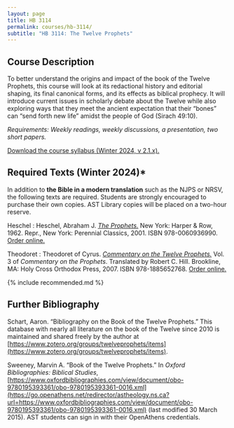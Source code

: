 ```yaml
---
layout: page
title: HB 3114
permalink: courses/hb-3114/
subtitle: "HB 3114: The Twelve Prophets"
---
```


## Course Description

To better understand the origins and impact of the book of the Twelve Prophets, this course will look at its redactional history and editorial shaping, its final canonical forms, and its effects as biblical prophecy. It will introduce current issues in scholarly debate about the Twelve while also exploring ways that they meet the ancient expectation that their “bones” can “send forth new life” amidst the people of God (Sirach 49:10).

*Requirements: Weekly readings, weekly discussions, a presentation, two short papers.*

[Download the course syllabus (Winter 2024, v 2.1.x).](https://github.com/danieldriver/Syllabi/raw/master/HB/HB%203114-The%20XII-Driver%202024.pdf)


## Required Texts (Winter 2024)*

In addition to **the Bible in a modern translation** such as the NJPS or NRSV, the following texts are required. Students are strongly encouraged to purchase their own copies. AST Library copies will be placed on a two-hour reserve.

Heschel
: Heschel, Abraham J. [*The Prophets.*](https://amzn.to/46qhye3) New York: Harper & Row, 1962. Repr., New York: Perennial Classics, 2001. ISBN 978-0060936990. [Order online.](https://amzn.to/46qhye3)

Theodoret
: Theodoret of Cyrus. [*Commentary on the Twelve Prophets.*](https://amzn.to/47kYajz) Vol. 3 of *Commentary on the Prophets*. Translated by Robert C. Hill. Brookline, MA: Holy Cross Orthodox Press, 2007. ISBN 978-1885652768. [Order online.](https://amzn.to/47kYajz)

<!-- 
Two Sides
: Ehud Ben Zvi and James D. Nogalski. *Two Sides of a Coin: Juxtaposing Views on Interpreting the Book of the Twelve / the Twelve Prophetic Books.* Piscataway, NJ: Gorgias Press, 2009. ISBN 978-1607243038.
: Order it in [Canada](http://amzn.to/2zyDIeK) or the [USA](http://amzn.to/2yMcg0i).

Goodly Fellowship
: Christopher R. Seitz. *The Goodly Fellowship of the Prophets: The Achievement of Association in Canon Formation.* Grand Rapids: Baker Academic, 2009. ISBN 978-0801038839.
: Order it in [Canada](http://amzn.to/2h1TGaJ) or the [USA](http://amzn.to/2h1TPuN).

Jerome
: Jerome; Thomas P. Scheck, trans. *Commentaries on the Twelve Prophets (Ancient Christian Texts).* Downers Grove: IVP Academic, 2016. ISBN 978-0830829163.
: Order it in [Canada](http://amzn.to/2yJiygw) or the [USA](http://amzn.to/2h24vJV).
 -->

{% include recommended.md %}

## Further Bibliography

Schart, Aaron. “Bibliography on the Book of the Twelve Prophets.” This database with nearly all literature on the book of the Twelve since 2010 is maintained and shared freely by the author at [https://www.zotero.org/groups/twelveprophets/items](https://www.zotero.org/groups/twelveprophets/items).

Sweeney, Marvin A. “Book of the Twelve Prophets.” In *Oxford Bibliographies: Biblical Studies*, [https://www.oxfordbibliographies.com/view/document/obo-9780195393361/obo-9780195393361-0016.xml](https://go.openathens.net/redirector/astheology.ns.ca?url=https://www.oxfordbibliographies.com/view/document/obo-9780195393361/obo-9780195393361-0016.xml) (last modified 30 March 2015). AST students can sign in with their OpenAthens credentials.